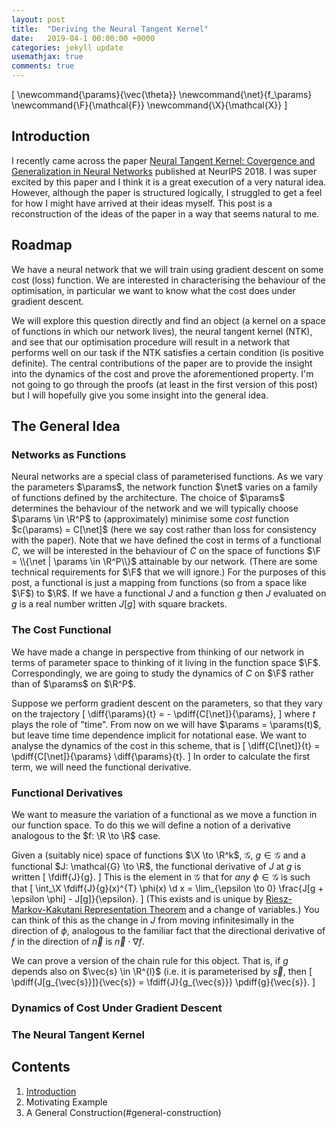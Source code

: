 ```yaml
---
layout: post
title:  "Deriving the Neural Tangent Kernel"
date:   2019-04-1 00:00:00 +0000
categories: jekyll update
usemathjax: true
comments: true
---
```

\[
\newcommand{\params}{\vec{\theta}}
\newcommand{\net}{f_\params}
\newcommand{\F}{\mathcal{F}}
\newcommand{\X}{\mathcal{X}}
\]

## Introduction
I recently came across the paper [Neural Tangent Kernel: Covergence and Generalization in Neural Networks](https://arxiv.org/abs/1806.07572) published at NeurIPS 2018. I was super excited by this paper and I think it is a great execution of a very natural idea. However, although the paper is structured logically, I struggled to get a feel for how I might have arrived at their ideas myself. This post is a reconstruction of the ideas of the paper in a way that seems natural to me.

## Roadmap
We have a neural network that we will train using gradient descent on some cost (loss) function.
We are interested in characterising the behaviour of the optimisation, in particular we want to know what the cost does under gradient descent.

We will explore this question directly and find an object (a kernel on a space of functions in which our network lives), the neural tangent kernel (NTK), and see that our optimisation procedure will result in a network that performs well on our task if the NTK satisfies a certain condition (is positive definite). The central contributions of the paper are to provide the insight into the dynamics of the cost and prove the aforementioned property. I'm not going to go through the proofs (at least in the first version of this post) but I will hopefully give you some insight into the general idea.

## The General Idea
### Networks as Functions
Neural networks are a special class of parameterised functions. 
As we vary the parameters $\params$, the network function $\net$ varies on a family of functions defined by the architecture. 
The choice of $\params$ determines the behaviour of the network and we will typically choose $\params \in \R^P$ to (approximately) minimise some _cost_ function $c(\params) = C[\net]$ (here we say cost rather than loss for consistency with the paper).
Note that we have defined the cost in terms of a functional $C$, we will be interested in the behaviour of $C$ on the space of functions $\F = \\{\net | \params \in \R^P\\}$ attainable by our network. (There are some technical requirements for $\F$ that we will ignore.)
For the purposes of this post, a functional is just a mapping from functions (so from a space like $\F$) to $\R$.
If we have a functional $J$ and a function $g$ then $J$ evaluated on $g$ is a real number written $J[g]$ with square brackets.

### The Cost Functional
We have made a change in perspective from thinking of our network in terms of parameter space to thinking of it living in the function space $\F$.
Correspondingly, we are going to study the dynamics of $C$ on $\F$ rather than of $\params$ on $\R^P$.

Suppose we perform gradient descent on the parameters, so that they vary on the trajectory
\[
\diff{\params}{t} = - \pdiff{C[\net]}{\params},
\]
where $t$ plays the role of "time".
From now on we will have $\params = \params(t)$, but leave time time dependence implicit for notational ease.
We want to analyse the dynamics of the cost in this scheme, that is
\[
    \diff{C[\net]}{t} = \pdiff{C[\net]}{\params} \diff{\params}{t}.
\]
In order to calculate the first term, we will need the functional derivative.

### Functional Derivatives
We want to measure the variation of a functional as we move a function in our function space.
To do this we will define a notion of a derivative analogous to the $f: \R \to \R$ case.

Given a (suitably nice) space of functions $\X \to \R^k$, $\mathcal{G}$, $g \in \mathcal{G}$ and a functional $J: \mathcal{G} \to \R$, the functional derivative of $J$ at $g$ is written
\[
    \fdiff{J}{g}.
\]
This is the element in $\mathcal{G}$ that for _any_ $\phi \in \mathcal{G}$ is such that
\[
   \int_\X \fdiff{J}{g}(x)^{T} \phi(x) \d x = \lim_{\epsilon \to 0} \frac{J[g + \epsilon \phi] - J[g]}{\epsilon}.
\]
(This exists and is unique by [Riesz-Markov-Kakutani Representation Theorem](https://en.wikipedia.org/wiki/Riesz-Markov-Kakutani_representation_theorem) and a change of variables.)
You can think of this as the change in $J$ from moving infinitesimally in the direction of $\phi$, analogous to the familiar fact that the directional derivative of $f$ in the direction of $\vec{n}$ is $\vec{n}\cdot\nabla f$.

We can prove a version of the chain rule for this object.
That is, if $g$ depends also on $\vec{s} \in \R^{l}$ (i.e. it is parameterised by $\vec{s}$, then
\[
    \pdiff{J[g_{\vec{s}}]}{\vec{s}} = \fdiff{J}{g_{\vec{s}}} \pdiff{g}{\vec{s}}.
\]





### Dynamics of Cost Under Gradient Descent
### The Neural Tangent Kernel








## Contents
1. [Introduction](#introduction)
2. Motivating Example
3. A General Construction(#general-construction)
